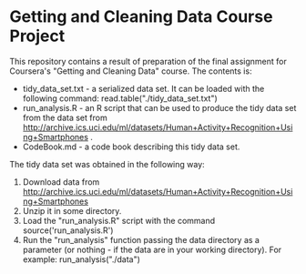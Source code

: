 # Getting and Cleaning Data Course Project
This repository contains a result of preparation of the final assignment for Coursera's "Getting and Cleaning Data" course. The contents is:

* tidy_data_set.txt - a serialized data set. It can be loaded with the following command:
    read.table("./tidy_data_set.txt")
* run_analysis.R - an R script that can be used to produce the tidy data set from the data set from http://archive.ics.uci.edu/ml/datasets/Human+Activity+Recognition+Using+Smartphones .
* CodeBook.md - a code book describing this tidy data set. 

The tidy data set was obtained in the following way:

1. Download data from http://archive.ics.uci.edu/ml/datasets/Human+Activity+Recognition+Using+Smartphones
2. Unzip it in some directory.
3. Load the "run_analysis.R" script with the command
    source('run_analysis.R')
4. Run the "run_analysis" function passing the data directory as a parameter (or nothing - if the data are in your working directory). For example:
    run_analysis("./data")
